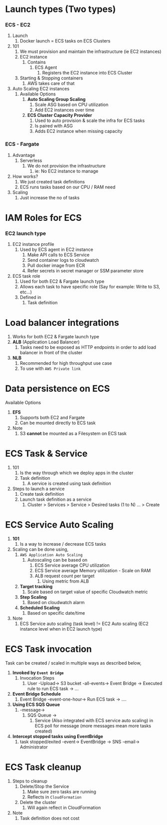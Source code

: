 

# Launch types (Two types)

### ECS - EC2 

1. Launch
   1. Docker launch = ECS tasks on ECS Clusters
2. 101
   1. We must provision and maintain the infrastructure (ie EC2 instances)
   2. EC2 instance
      1. Contains
         1. ECS Agent
            1. Registers the EC2 instance into ECS Cluster
   3. Starting & Stopping containers
      1. AWS takes care of that
3. Auto Scaling EC2 instances
   1. Available Options
      1. **Auto Scaling Group Scaling**
         1. Scale ASG based on CPU utilization
         2. Add EC2 instances over time
      2. **ECS Cluster Capacity Provider**
         1. Used to auto provision & scale the infra for ECS tasks
         2. Is paired with ASG
         3. Adds EC2 instance when missing capacity

### ECS - Fargate

1. Advantage
   1. Serverless
      1. We do not provision the infrastructure
         1. ie: No EC2 instance to manage
2. How works?
   1. We just created task definitions
   2. ECS runs tasks based on our CPU / RAM need
3. Scaling
   1. Just increase the no of tasks


# IAM Roles for ECS

### EC2 launch type

1. EC2 instance profile
   1. Used by ECS agent in EC2 instance
      1. Make API calls to ECS Service
      2. Send container logs to cloudwatch
      3. Pull docker image from ECR
      4. Refer secrets in secret manager or SSM parameter store
2. ECS task role
   1. Used for both EC2 & Fargate launch type
   2. Allows each task to have specific role (Say for example: Write to S3, etc...)
   3. Defined in
      1. Task definition

# Load balancer integrations

1. Works for both EC2 & Fargate launch type
2. **ALB** (Application Load Balancer)
   1. Tasks need to be exposed as HTTP endpoints in order to add load balancer in front of the cluster
3. **NLB**
   1. Recommended for high throughput use case
   2. To use with `AWS Private link`


# Data persistence on ECS

Available Options
1. **EFS**
   1. Supports both EC2 and Fargate
   2. Can be mounted directly to ECS task
2. Note
   1. S3 **cannot** be mounted as a Filesystem on ECS task



# ECS Task & Service

1. 101
   1. Is the way through which we deploy apps in the cluster
   2. Task definition
      1. A service is created using task definition
2. Steps to launch a service
   1. Create task definition
   2. Launch task definition as a service
      1. Cluster > Services > Service > Desired tasks (1 to N) ... > Create


# ECS Service Auto Scaling

1. **101**
   1. Is a way to increase / decrease ECS tasks
2. Scaling can be done using,
   1. `AWS Application Auto Scaling`
      1. Autoscaling can be based on
         1. ECS Service average CPU utilization
         2. ECS Service average Memory utilization - Scale on RAM
         3. ALB request count per target
            1. Using metric from ALB
   2. **Target tracking**
      1. Scale based on target value of specific Cloudwatch metric
   3. **Step Scaling**
      1. Based on cloudwatch alarm
   4. **Scheduled Scaling**
      1. Based on specific date/time
3. Note
   1. ECS Service auto scaling (task level) != EC2 Auto scaling (EC2 instance level when in EC2 launch type)





# ECS Task invocation

Task can be created / scaled in multiple ways as described below,

1. **Invoked by `Event Bridge`**
   1. Invocation Steps
      1. User -Upload-> S3 bucket -all-events-> Event Bridge -> Executed rule to run ECS task -> ...
2. **Event Bridge Schedule**
   1. Event Bridge -event-one-hour-> Run ECS task -> ....
3. **Using ECS SQS Queue**
   1. -message-> 
      1. SQS Queue -> 
         1. Service (Also integrated with ECS service auto scaling) in ECS poll for message (more messages mean more tasks created)
4. **Intercept stopped tasks using EventBridge**
   1. task stopped/exited -event-> EventBridge -> SNS -email-> Administrator

# ECS Task cleanup

1. Steps to cleanup
   1. Delete/Stop the Service
      1. Make sure zero tasks are running
      2. Reflects in `CloudFormation`
   2. Delete the cluster
      1. Will again reflect in CloudFormation
2. Note
   1. Task definition does not cost






